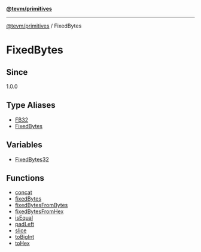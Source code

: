 [**@tevm/primitives**](../../README.md)

***

[@tevm/primitives](../../globals.md) / FixedBytes

# FixedBytes

## Since

1.0.0

## Type Aliases

- [FB32](type-aliases/FB32.md)
- [FixedBytes](type-aliases/FixedBytes.md)

## Variables

- [FixedBytes32](variables/FixedBytes32.md)

## Functions

- [concat](functions/concat.md)
- [fixedBytes](functions/fixedBytes.md)
- [fixedBytesFromBytes](functions/fixedBytesFromBytes.md)
- [fixedBytesFromHex](functions/fixedBytesFromHex.md)
- [isEqual](functions/isEqual.md)
- [padLeft](functions/padLeft.md)
- [slice](functions/slice.md)
- [toBigInt](functions/toBigInt.md)
- [toHex](functions/toHex.md)
